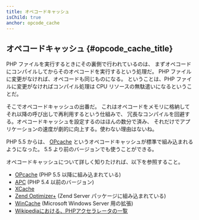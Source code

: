 ```yaml
---
title: オペコードキャッシュ
isChild: true
anchor: opcode_cache
---
```


## オペコードキャッシュ {#opcode_cache_title}

PHP ファイルを実行するときにその裏側で行われているのは、
まずオペコードにコンパイルしてからそのオペコードを実行するという処理だ。
PHP ファイルに変更がなければ、オペコードも同じものになる。
ということは、PHP ファイルに変更がなければコンパイル処理は CPU リソースの無駄遣いになるということだ。

そこでオペコードキャッシュの出番だ。
これはオペコードをメモリに格納してそれ以降の呼び出しで再利用するという仕組みで、
冗長なコンパイルを回避する。オペコードキャッシュを設定するのはほんの数分で済み、
それだけでアプリケーションの速度が劇的に向上する。使わない理由はないね。

PHP 5.5 からは、 [OPcache][opcache-book]
というオペコードキャッシュが標準で組み込まれるようになった。
5.5 より前のバージョンでも使うことができる。

オペコードキャッシュについて詳しく知りたければ、以下を参照すること。

* [OPcache][opcache-book] (PHP 5.5 以降に組み込まれている)
* [APC](http://php.net/manual/ja/book.apc.php) (PHP 5.4 以前のバージョン)
* [XCache](http://xcache.lighttpd.net/)
* [Zend Optimizer+](http://www.zend.com/products/server/) (Zend Server パッケージに組み込まれている)
* [WinCache](http://www.iis.net/download/wincacheforphp) (Microsoft Windows Server 用の拡張)
* [Wikipediaにおける、PHPアクセラレータの一覧](http://en.wikipedia.org/wiki/List_of_PHP_accelerators)

[opcache-book]: http://php.net/manual/ja/book.opcache.php